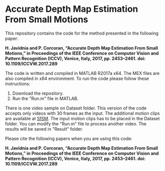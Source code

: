 # Accurate Depth Map Estimation From Small Motions
This repository contains the code for the method presented in the following paper:

**H. Javidnia and P. Corcoran, “Accurate Depth Map Estimation From Small Motions,” in Proceedings of the IEEE Conference on Computer Vision and Pattern Recognition (ICCV), Venice, Italy, 2017, pp. 2453–2461. doi: 10.1109/ICCVW.2017.289**

The code is written and compiled in MATLAB R2017a x64. The MEX files are also compiled in x64 environment.
To run the code please follow these instructions:

1. Download the repository.
2. Run the "Run.m" file in MATLAB.

There is one video sample on Dataset folder. This version of the code accepts only videos with 30 frames as the input. The additional motion clips are available at [SfSM](https://goo.gl/m5QohE).
The input motion clips has to be placed in the Dataset folder. You can modify the "Run.m" file to process another video.
The results will be saved in "Result" folder.


Please cite the following papers when you are using this code:

**H. Javidnia and P. Corcoran, “Accurate Depth Map Estimation From Small Motions,” in Proceedings of the IEEE Conference on Computer Vision and Pattern Recognition (ICCV), Venice, Italy, 2017, pp. 2453–2461. doi: 10.1109/ICCVW.2017.289**
